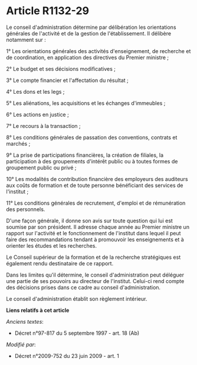 # Article R1132-29

Le conseil d'administration détermine par délibération les orientations générales de l'activité et de la gestion de
l'établissement. Il délibère notamment sur : 

1° Les orientations générales des activités d'enseignement, de recherche et de coordination, en application des directives du
Premier ministre ; 

2° Le budget et ses décisions modificatives ; 

3° Le compte financier et l'affectation du résultat ; 

4° Les dons et les legs ; 

5° Les aliénations, les acquisitions et les échanges d'immeubles ; 

6° Les actions en justice ; 

7° Le recours à la transaction ; 

8° Les conditions générales de passation des conventions, contrats et marchés ; 

9° La prise de participations financières, la création de filiales, la participation à des groupements d'intérêt public ou à
toutes formes de groupement public ou privé ; 

10° Les modalités de contribution financière des employeurs des auditeurs aux coûts de formation et de toute personne
bénéficiant des services de l'institut ; 

11° Les conditions générales de recrutement, d'emploi et de rémunération des personnels. 

D'une façon générale, il donne son avis sur toute question qui lui est soumise par son président. Il adresse chaque année au
Premier ministre un rapport sur l'activité et le fonctionnement de l'institut dans lequel il peut faire des recommandations
tendant à promouvoir les enseignements et à orienter les études et les recherches. 

Le Conseil supérieur de la formation et de la recherche stratégiques est également rendu destinataire de ce rapport. 

Dans les limites qu'il détermine, le conseil d'administration peut déléguer une partie de ses pouvoirs au directeur de
l'institut. Celui-ci rend compte des décisions prises dans ce cadre au conseil d'administration. 

Le conseil d'administration établit son règlement intérieur.

**Liens relatifs à cet article**

_Anciens textes_:

  - Décret n°97-817 du 5 septembre 1997 - art. 18 (Ab)

_Modifié par_:

  - Décret n°2009-752 du 23 juin 2009 - art. 1
